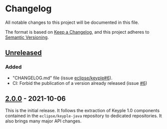 # Changelog
All notable changes to this project will be documented in this file.

The format is based on [Keep a Changelog](https://keepachangelog.com/en/1.0.0/),
and this project adheres to [Semantic Versioning](https://semver.org/spec/v2.0.0.html).

## [Unreleased]
### Added
- "CHANGELOG.md" file (issue [eclipse/keyple#6]).
- CI: Forbid the publication of a version already released (issue [#6])

## [2.0.0] - 2021-10-06
This is the initial release.
It follows the extraction of Keyple 1.0 components contained in the `eclipse/keyple-java` repository to dedicated repositories.
It also brings many major API changes.

[unreleased]: https://github.com/eclipse/keyple-distributed-network-java-lib/compare/2.0.0...HEAD
[2.0.0]: https://github.com/eclipse/keyple-distributed-network-java-lib/releases/tag/2.0.0

[#6]: https://github.com/eclipse/keyple-distributed-network-java-lib/issues/6

[eclipse/keyple#6]: https://github.com/eclipse/keyple/issues/6